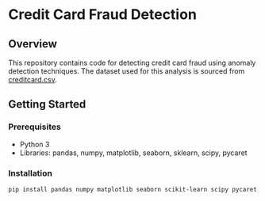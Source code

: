 # Credit Card Fraud Detection

## Overview
This repository contains code for detecting credit card fraud using anomaly detection techniques. The dataset used for this analysis is sourced from [creditcard.csv](Code%20and%20Files/creditcard.csv).

## Getting Started

### Prerequisites
- Python 3
- Libraries: pandas, numpy, matplotlib, seaborn, sklearn, scipy, pycaret

### Installation
```bash
pip install pandas numpy matplotlib seaborn scikit-learn scipy pycaret
